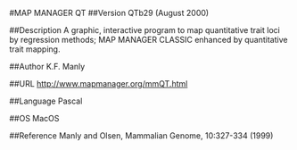 #MAP MANAGER QT
##Version
QTb29 (August 2000)

##Description
A graphic, interactive program to map quantitative trait loci by regression methods; MAP MANAGER CLASSIC enhanced by quantitative trait mapping.

##Author
K.F. Manly

##URL
http://www.mapmanager.org/mmQT.html

##Language
Pascal

##OS
MacOS

##Reference
Manly and Olsen, Mammalian Genome, 10:327-334 (1999)

